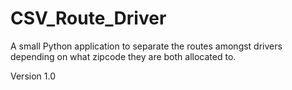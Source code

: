# CSV_Route_Driver
A small Python application to separate the routes amongst drivers depending on what zipcode they are both allocated to. 

Version 1.0 


